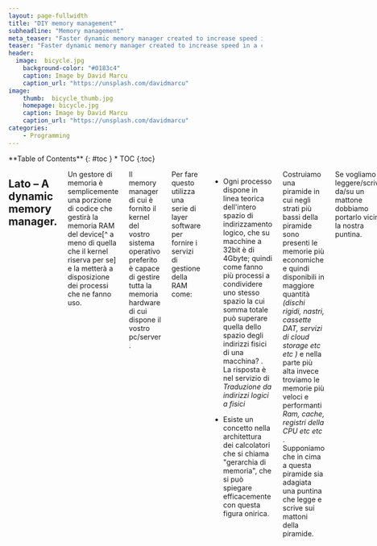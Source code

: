 ```yaml
---
layout: page-fullwidth
title: "DIY memory management"
subheadline: "Memory management"
meta_teaser: "Faster dynamic memory manager created to increase speed in a chess engine"
teaser: "Faster dynamic memory manager created to increase speed in a chess engine"
header: 
  image:  bicycle.jpg
    background-color: "#0183c4"
    caption: Image by David Marcu
    caption_url: "https://unsplash.com/davidmarcu"
image:
    thumb:  bicycle_thumb.jpg
    homepage: bicycle.jpg
    caption: Image by David Marcu
    caption_url: "https://unsplash.com/davidmarcu"
categories:
    - Programming
---
```


<div class="row">
<div class="medium-4 medium-push-8 columns" markdown="1">
<div class="panel radius" markdown="1">
**Table of Contents**
{: #toc }
*  TOC
{:toc}
</div>
</div><!-- /.medium-4.columns -->


<div class="medium-8 medium-pull-4 columns" markdown="1">

## Lato – A dynamic memory manager.

Un gestore di memoria è semplicemente una porzione di codice che gestirà la memoria RAM del device[^ a meno di quella che il kernel riserva per se] e la metterà a disposizione dei processi che ne fanno uso.

Il memory manager di cui è fornito il kernel del vostro sistema operativo preferito è capace di gestire tutta la memoria hardware di cui dispone il vostro pc/server .

Per fare questo utilizza una serie di layer software per fornire i servizi di gestione della RAM come:

- Ogni processo dispone in linea teorica dell'intero spazio di indirizzamento logico, che su macchine a 32bit è di 4Gbyte; quindi come fanno più processi a condividere uno stesso spazio la cui somma totale può superare quella dello spazio degli indirizzi fisici di una macchina? .
La risposta è nel servizio di <em>Traduzione da indirizzi logici a fisici</em>

- Esiste un concetto nella architettura  dei calcolatori che si chiama "gerarchia di memoria", che si può spiegare efficacemente con questa figura onirica.

Costruiamo una piramide in cui negli strati più bassi della piramide sono presenti le memorie più economiche e quindi disponibili in maggiore quantità <em>(dischi rigidi, nastri, cassette DAT, servizi di cloud storage etc etc )</em> e nella parte più alta invece troviamo le memorie più veloci e performanti <em> Ram, cache, registri della CPU etc etc </em>.
Supponiamo che in cima a questa piramide sia adagiata una puntina che legge e scrive sui mattoni della piramide.

Se vogliamo leggere/scrivere da/su un mattone dobbiamo portarlo vicino la nostra puntina.

Il sogno di un calcolatore performante è di poter usare le memorie più largamente disponibili (situate nella parte bassa della piramide) alla velocità di quelle più performanti (situate nella parte alta della piramide) per fare questo esisterà una combinazione di sistemi software e hardware che hanno la responsabilità di spostare i mattoni tra i piani della piramide per farli leggere alla puntina.

La gestione della memoria "virtuale" (o di swap) divide lo spazio d'indirizzamento in "pagine" e gestisce la loro posizione nella gerarchia di memoria.

- Gestione della memoria logica allocando/deallocando memoria al processo che la richiede/libera.

I primi 2 punti vengono effettuati dal sistema operativo insieme alla collaborazione dei firmware dei vari device sottostanti (dischi rigidi, RAM, Cache) .

Il terzo punto invece richiede la collaborazione del processo che usa la memoria, tramite l'uso di 2 API fondamentali .
malloc
free 

La prima richiede al sistema operativo l'allocazione dinamica (ossia a durante l'esecuzione del programma) di un certo quantitativo  di memoria richiesta per lavorare.
La seconda invece informa il sistema operativo che un'area di memoria prima richiesta non è più necessaria.

Perciò basta anteporsi al kernel, durante la fornitura di queste API per fare un proprio gestore della memoria.

Quali sono i vantaggi?
<ul>
<il>
Maggiore controllo per il debugging
</il>
<il>
Performance (in alcuni casi specifici) maggiori.
Minor numero di salti tra user-mode e kernel-mode (questi "salti" creano dei sovraccarichi alla CPU per switchare in kernel mode.
</il>
</ul>

Il primo punto può implementare (per esempio) un sistema di controllo per impedire che vengano effettuate 2 free sulla stessa area di memoria.

Il secondo puntò è vero in casi rari ed eccezionali, un esempio che è quello che mi ha portato a scrivere questo memory manager è accaduto all'autore quando per diletto ha progettato un motore di scacchi; tale software faceva un vastissimo uso di malloc() e free() (occupavano il 60% delle operazioni) e per questo invece di riscrivere il codice in una forma in cui non usasse tali operazioni, ha riscritto le malloc() e free() in modo che fossero più performanti.

Il MM era utilizzato in modo molto specifico.





</div><!-- /.medium-8.columns -->
</div><!-- /.row -->


